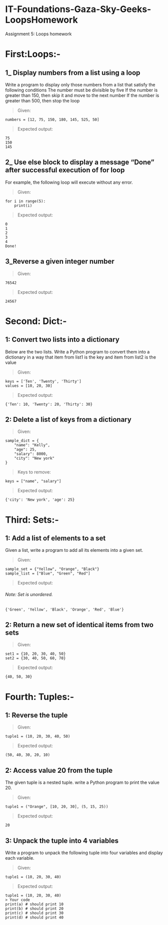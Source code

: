 # IT-Foundations-Gaza-Sky-Geeks-LoopsHomework
Assignment 5: Loops homework


# First:Loops:-

## 1_ Display numbers from a list using a loop
Write a program to display only those numbers from a list that satisfy the following conditions
The number must be divisible by five
If the number is greater than 150, then skip it and move to the next number
If the number is greater than 500, then stop the loop
> Given: 
```
numbers = [12, 75, 150, 180, 145, 525, 50]
```

> Expected output:
```
75
150
145
```

## 2_ Use else block to display a message “Done” after successful execution of for loop
For example, the following loop will execute without any error.
> Given:
```
for i in range(5):
    print(i)
 ```
> Expected output:
```
0
1
2
3
4
Done!
```
 
## 3_Reverse a given integer number
> Given:
```
76542
```
> Expected output:
```
24567
```
 
 
 
 
 
 
# Second: Dict:-
## 1: Convert two lists into a dictionary
Below are the two lists. Write a Python program to convert them into a dictionary in a way that item from list1 is the key and item from list2 is the value
> Given:
```
keys = ['Ten', 'Twenty', 'Thirty']
values = [10, 20, 30]
```
> Expected output:
```
{'Ten': 10, 'Twenty': 20, 'Thirty': 30}
 ```
 
 
## 2: Delete a list of keys from a dictionary
> Given:
```
sample_dict = {
    "name": "Kelly",
    "age": 25,
    "salary": 8000,
    "city": "New york"
}
```
 
> Keys to remove:
```
keys = ["name", "salary"]
```
> Expected output:
```
{'city': 'New york', 'age': 25}
```
 
 
 
 
# Third: Sets:-

## 1: Add a list of elements to a set
Given a list, write a program to add all its elements into a given set.
> Given:
```
sample_set = {"Yellow", "Orange", "Black"}
sample_list = ["Blue", "Green", "Red"]
```
> Expected output:
###### Note: Set is unordered.
```
{'Green', 'Yellow', 'Black', 'Orange', 'Red', 'Blue'}
```
 
## 2: Return a new set of identical items from two sets
> Given:
```
set1 = {10, 20, 30, 40, 50}
set2 = {30, 40, 50, 60, 70}
```
> Expected output:
```
{40, 50, 30}
```
 
 
 
# Fourth: Tuples:-
## 1: Reverse the tuple
> Given:
```
tuple1 = (10, 20, 30, 40, 50)
```
> Expected output:
```
(50, 40, 30, 20, 10)
```

## 2: Access value 20 from the tuple
The given tuple is a nested tuple. write a Python program to print the value 20.
> Given:
```
tuple1 = ("Orange", [10, 20, 30], (5, 15, 25))
```
> Expected output:
```
20
```
 
## 3: Unpack the tuple into 4 variables
Write a program to unpack the following tuple into four variables and display each variable.
> Given:
```
tuple1 = (10, 20, 30, 40)
```
> Expected output:
```
tuple1 = (10, 20, 30, 40)
> Your code
print(a) # should print 10
print(b) # should print 20
print(c) # should print 30
print(d) # should print 40
```
